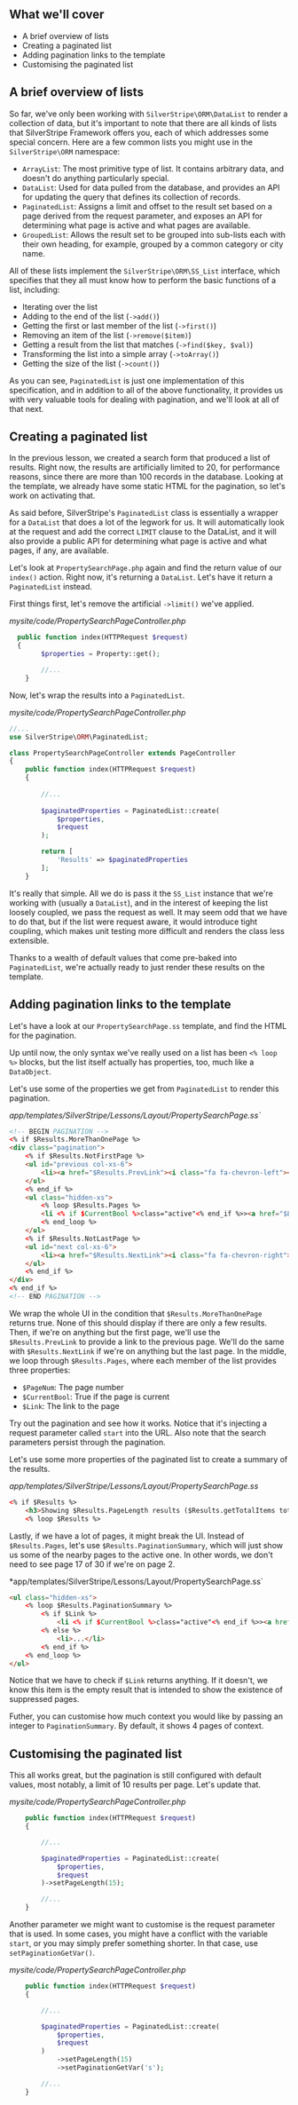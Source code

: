 ## What we'll cover
* A brief overview of lists
* Creating a paginated list
* Adding pagination links to the template
* Customising the paginated list

## A brief overview of lists

So far, we've only been working with `SilverStripe\ORM\DataList` to render a collection of data, but it's important to note that there are all kinds of lists that SilverStripe Framework offers you, each of which addresses some special concern. Here are a few common lists you might use in the `SilverStripe\ORM` namespace:
* `ArrayList`: The most primitive type of list. It contains arbitrary data, and doesn't do anything particularly special.
* `DataList`: Used for data pulled from the database, and provides an API for updating the query that defines its collection of records.
* `PaginatedList`: Assigns a limit and offset to the result set based on a page derived from the request parameter, and exposes an API for determining what page is active and what pages are available.
* `GroupedList`: Allows the result set to be grouped into sub-lists each with their own heading, for example, grouped by a common category or city name.

All of these lists implement the `SilverStripe\ORM\SS_List` interface, which specifies that they all must know how to perform the basic functions of a list, including:

* Iterating over the list
* Adding to the end of the list (`->add()`)
* Getting the first or last member of the list (`->first()`)
* Removing an item of the list (`->remove($item)`)
* Getting a result from the list that matches (`->find($key, $val)`)
* Transforming the list into a simple array (`->toArray()`)
* Getting the size of the list (`->count()`)

As you can see, `PaginatedList` is just one implementation of this specification, and in addition to all of the above functionality, it provides us with very valuable tools for dealing with pagination, and we'll look at all of that next.

## Creating a paginated list

In the previous lesson, we created a search form that produced a list of results. Right now, the results are artificially limited to 20, for performance reasons, since there are more than 100 records in the database. Looking at the template, we already have some static HTML for the pagination, so let's work on activating that.

As said before, SilverStripe's `PaginatedList` class is essentially a wrapper for a `DataList` that does a lot of the legwork for us. It will automatically look at the request and add the correct `LIMIT` clause to the DataList, and it will also provide a public API for determining what page is active and what pages, if any, are available.

Let's look at `PropertySearchPage.php` again and find the return value of our `index()` action. Right now, it's returning a `DataList`. Let's have it return a `PaginatedList` instead.

First things first, let's remove the artificial `->limit()` we've applied.

*mysite/code/PropertySearchPageController.php*
```php
  public function index(HTTPRequest $request)
  {
		$properties = Property::get();

		//...
	}
```

Now, let's wrap the results into a `PaginatedList`.

*mysite/code/PropertySearchPageController.php*
```php
//...
use SilverStripe\ORM\PaginatedList;

class PropertySearchPageController extends PageController
{
	public function index(HTTPRequest $request)
	{
		
		//...
		
		$paginatedProperties = PaginatedList::create(
			$properties,
			$request
		);

		return [
			'Results' => $paginatedProperties
		];
	}
```

It's really that simple. All we do is pass it the `SS_List` instance that we're working with (usually a `DataList`), and in the interest of keeping the list loosely coupled, we pass the request as well. It may seem odd that we have to do that, but if the list were request aware, it would introduce tight coupling, which makes unit testing more difficult and renders the class less extensible.

Thanks to a wealth of default values that come pre-baked into `PaginatedList`, we're actually ready to just render these results on the template.

## Adding pagination links to the template

Let's have a look at our `PropertySearchPage.ss` template, and find the HTML for the pagination.

Up until now, the only syntax we've really used on a list has been `<% loop %>` blocks, but the list itself actually has properties, too, much like a `DataObject`.

Let's use some of the properties we get from `PaginatedList` to render this pagination.

*app/templates/SilverStripe/Lessons/Layout/PropertySearchPage.ss`*
```html
<!-- BEGIN PAGINATION -->
<% if $Results.MoreThanOnePage %>
<div class="pagination">
	<% if $Results.NotFirstPage %>
	<ul id="previous col-xs-6">
		<li><a href="$Results.PrevLink"><i class="fa fa-chevron-left"></i></a></li>
	</ul>
	<% end_if %>
	<ul class="hidden-xs">
		<% loop $Results.Pages %>
		<li <% if $CurrentBool %>class="active"<% end_if %>><a href="$Link">$PageNum</a></li>
		<% end_loop %>
	</ul>
	<% if $Results.NotLastPage %>
	<ul id="next col-xs-6">
		<li><a href="$Results.NextLink"><i class="fa fa-chevron-right"></i></a></li>
	</ul>
	<% end_if %>
</div>
<% end_if %>
<!-- END PAGINATION -->
```

We wrap the whole UI in the condition that `$Results.MoreThanOnePage` returns true. None of this should display if there are only a few results. Then, if we're on anything but the first page, we'll use the `$Results.PrevLink` to provide a link to the previous page. We'll do the same with `$Results.NextLink` if we're on anything but the last page. In the middle, we loop through `$Results.Pages`, where each member of the list provides three properties:

* `$PageNum`: The page number
* `$CurrentBool`: True if the page is current
* `$Link`: The link to the page

Try out the pagination and see how it works. Notice that it's injecting a request parameter called `start` into the URL. Also note that the search parameters persist through the pagination.

Let's use some more properties of the paginated list to create a summary of the results.

*app/templates/SilverStripe/Lessons/Layout/PropertySearchPage.ss*
```html
<% if $Results %>
	<h3>Showing $Results.PageLength results ($Results.getTotalItems total)</h3>					
	<% loop $Results %>
```

Lastly, if we have a lot of pages, it might break the UI. Instead of `$Results.Pages`, let's use `$Results.PaginationSummary`, which will just show us some of the nearby pages to the active one. In other words, we don't need to see page 17 of 30 if we're on page 2.

*app/templates/SilverStripe/Lessons/Layout/PropertySearchPage.ss`
```html
<ul class="hidden-xs">
	<% loop $Results.PaginationSummary %>
		<% if $Link %>
			<li <% if $CurrentBool %>class="active"<% end_if %>><a href="$Link">$PageNum</a></li>
		<% else %>
			<li>...</li>
		<% end_if %>
	<% end_loop %>
</ul>
```
Notice that we have to check if `$Link` returns anything. If it doesn't, we know this item is the empty result that is intended to show the existence of suppressed pages.

Futher, you can customise how much context you would like by passing an integer to `PaginationSummary`. By default, it shows 4 pages of context.

## Customising the paginated list

This all works great, but the pagination is still configured with default values, most notably, a limit of 10 results per page. Let's update that.

*mysite/code/PropertySearchPageController.php*
```php
	public function index(HTTPRequest $request)
	{

		//...

		$paginatedProperties = PaginatedList::create(
			$properties,
			$request
		)->setPageLength(15);

		//...
	}
```

Another parameter we might want to customise is the request parameter that is used. In some cases, you might have a conflict with the variable `start`, or you may simply prefer something shorter. In that case, use `setPaginationGetVar()`.

*mysite/code/PropertySearchPageController.php*
```php
	public function index(HTTPRequest $request)
	{

		//...

		$paginatedProperties = PaginatedList::create(
			$properties,
			$request
		)
		    ->setPageLength(15)
		    ->setPaginationGetVar('s');

		//...
	}
```

